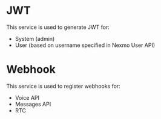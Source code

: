 # JWT
This service is used to generate JWT for:
- System (admin)
- User (based on username specified in Nexmo User API)

# Webhook
This service is used to register webhooks for:
- Voice API
- Messages API
- RTC